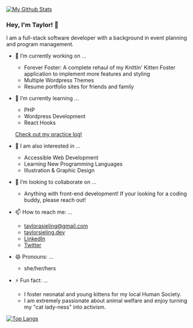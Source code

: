 [![My Github Stats](https://github-readme-stats.vercel.app/api?username=taylorsieling&count_private=true&show_icons=true&theme=calm)](https://github.com/anuraghazra/github-readme-stats)


### Hey, I'm Taylor! 👋

I am a full-stack software developer with a background in event planning and program management. 

- 🔭 I’m currently working on ...

  - Forever Foster: A complete rehaul of my Knittin' Kitten Foster application to implement more features and styling
  - Multiple Wordpress Themes
  - Resume portfolio sites for friends and family

- 🌱 I’m currently learning ...
  - PHP
  - Wordpress Development
  - React Hooks

  [Check out my practice log!](https://github.com/taylorsieling/CurrentlyWorkingOn)

- 👀 I am also interested in ...
  - Accessible Web Development
  - Learning New Programming Languages 
  - Illustration & Graphic Design

- 👯 I’m looking to collaborate on ...
  - Anything with front-end development! If your looking for a coding buddy, please reach out!

- 📫 How to reach me: ...
  - [taylorasieling@gmail.com](mailto:taylorasieling@gmail.com)
  - [taylorsieling.dev](https://taylorsieling.dev)
  - [LinkedIn](https://www.linkedin.com/in/taylorasieling/)
  - [Twitter](https://twitter.com/sielcode)

- 😄 Pronouns: ...
  - she/her/hers

- ⚡ Fun fact: ...
  - I foster neonatal and young kittens for my local Human Society. 
  - I am extremely passionate about animal welfare and enjoy turning my "cat lady-ness" into activism.

[![Top Langs](https://github-readme-stats.vercel.app/api/top-langs/?username=taylorsieling&layout=compact&theme=calm)](https://github.com/taylorsieling/github-readme-stats)


